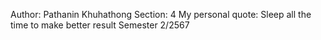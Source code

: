 Author: Pathanin Khuhathong
Section: 4
My personal quote: Sleep all the time to make better result 
Semester 2/2567